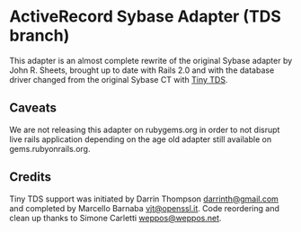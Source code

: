 ActiveRecord Sybase Adapter (TDS branch)
========================================

This adapter is an almost complete rewrite of the original Sybase
adapter by John R. Sheets, brought up to date with Rails 2.0 and
with the database driver changed from the original Sybase CT with
[Tiny TDS](http://rubydoc.info/gems/tiny_tds/frames).

Caveats
-------

We are not releasing this adapter on rubygems.org in order to not
disrupt live rails application depending on the age old adapter
still available on gems.rubyonrails.org.

Credits
-------

Tiny TDS support was initiated by Darrin Thompson <darrinth@gmail.com>
and completed by Marcello Barnaba <vjt@openssl.it>. Code reordering and
clean up thanks to Simone Carletti <weppos@weppos.net>.
